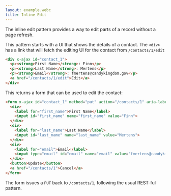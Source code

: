 ```yaml
---
layout: example.webc
title: Inline Edit
---
```


The inline edit pattern provides a way to edit parts of a record without a page refresh.

This pattern starts with a UI that shows the details of a contact. The `<div>` has a link that will fetch the editing UI for the contact from `/contacts/1/edit`

```html
<div x-ajax id="contact_1">
  <p><strong>First Name</strong>: Finn</p>
  <p><strong>Last Name</strong>: Mertens</p>
  <p><strong>Email</strong>: fmertens@candykingdom.gov</p>
  <a href="/contacts/1/edit">Edit</a>
</div>
```

This returns a form that can be used to edit the contact:

```html
<form x-ajax id="contact_1" method="put" action="/contacts/1" aria-label="Contact Information">
  <div>
    <label for="first_name">First Name</label>
    <input id="first_name" name="first_name" value="Finn">
  </div>
  <div>
    <label for="last_name">Last Name</label>
    <input id="last_name" name="last_name" value="Mertens">
  </div>
  <div>
    <label for="email">Email</label>
    <input type="email" id="email" name="email" value="fmertens@candykingdom.gov">
  </div>
  <button>Update</button>
  <a href="/contacts/1">Cancel</a>
</form>
```

The form issues a `PUT` back to `/contacts/1`, following the usual REST-ful pattern.

<script>
  let contact = {
    "first_name": "Finn",
    "last_name": "Mertens",
    "email": "fmertens@candykingdom.gov"
  };

  document.addEventListener('DOMContentLoaded', () => {
    window.server({
      'GET /contacts/1': () => show(contact),
      'GET /contacts/1/edit': () => edit(contact),
      'PUT /contacts/1': (formData) => {
        contact.first_name = formData.get('first_name');
        contact.last_name = formData.get('last_name');
        contact.email = formData.get('email');
        return show(contact);
      }
    }).get('/contacts/1')
  })

  function edit(contact) {
    return `<form x-ajax id="contact_1" method="put" action="/contacts/1" aria-label="Contact Information">
  <div>
    <label for="first_name">First Name</label>
    <input id="first_name" name="first_name" value="${contact.first_name}">
  </div>
  <div>
    <label for="last_name">Last Name</label>
    <input id="last_name" name="last_name" value="${contact.last_name}">
  </div>
  <div>
    <label for="email">Email</label>
    <input type="email" id="email" name="email" value="${contact.email}">
  </div>
  <button class="primary">Update</button>
  <a href="/contacts/1">Cancel</a>
</form>`
  }

  function show(contact) {
    return `<div x-ajax id="contact_1">
  <p><strong>First Name</strong>: ${contact.first_name}</p>
  <p><strong>Last Name</strong>: ${contact.last_name}</p>
  <p><strong>Email</strong>: ${contact.email}</p>
  <a href="/contacts/1/edit">Edit</a>
</div>`;
  }
</script>
